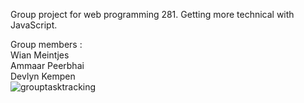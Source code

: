 Group project for web programming 281. Getting more technical with JavaScript.

Group members :   
Wian Meintjes  
Ammaar Peerbhai  
Devlyn Kempen    
![grouptasktracking](https://user-images.githubusercontent.com/64956298/189072095-106b2591-0508-477b-9472-4966203cadf8.JPG)

